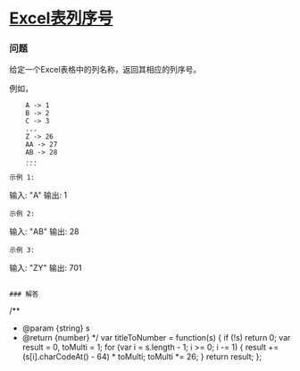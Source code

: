 # [Excel表列序号](https://leetcode-cn.com/problems/excel-sheet-column-number)

### 问题

给定一个Excel表格中的列名称，返回其相应的列序号。

例如，

```
    A -> 1
    B -> 2
    C -> 3
    ...
    Z -> 26
    AA -> 27
    AB -> 28
    ...
    ```
示例 1:

```
输入: "A"
输出: 1
```
示例 2:

```
输入: "AB"
输出: 28
```
示例 3:

```
输入: "ZY"
输出: 701
```

### 解答

```
/**
 * @param {string} s
 * @return {number}
 */
var titleToNumber = function(s) {
    if (!s) return 0;
    var result = 0, toMulti = 1;
    for (var i = s.length - 1; i >= 0; i -= 1) {
        result += (s[i].charCodeAt() - 64) * toMulti;
        toMulti *= 26;
    }
    return result;
};
```
